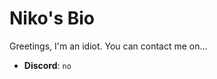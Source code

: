 <!DOCTYPE html>
<html>
  <body>
    <h1 style="color:'red'">Niko's Bio</h1>
    <p>Greetings, I'm an idiot. You can contact me on...</p>
    <ul>
      <li><b>Discord</b>: <code>no</code></li>
    </ul>
  </body>
</html>

